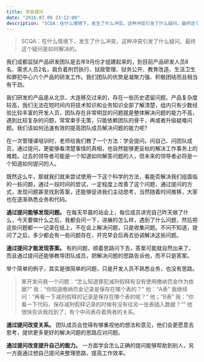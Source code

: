 ```yaml
---
title: 学会提问
date: "2016.07.09 23:12:00"
description: "SCQA：在什么情境下，发生了什么冲突，这种冲突引发了什么疑问，最终这个疑问是如何解决的"
---
```


> SCQA：在什么情境下，发生了什么冲突，这种冲突引发了什么疑问，最终这个疑问是如何解决的。

我们成都监狱产品研发团队是去年9月份才组建起来的，到目前产品研发人员8名、需求人员2名，肩负着刑罚执行、狱政管理、狱务公开、教育改造、生活卫生和罪犯中心六个产品的研发工作。我们团队的优势是凝聚力强、积极团结而且相当有干劲。

我们研发的产品是从北京、大连移交过来的，存在一些历史遗留问题，产品复杂度较高，我们无法在短时间内将技术知识和业务知识全部了解清楚，组内只有少数经验比较丰富的开发人员，团队存在非常明显的问题就是整体解决问题的能力不高，遇到比较复杂的问题，常常束手无策，只能依赖团队的骨干，再或者升级疑难问题。我们该如何迅速有效的提高团队成员解决问题的能力呢?

在一次管理课培训时，老师给我们教了一个方法：学会提问。问自己、问团队成员，通过提问，更能够看清楚事情的真相，也自然能够更妥帖的解决工作事务上的难题。过去的领导者可能是一个知道如何解答问题的人，但未来的领导者必将是一个知道如何提问的人。

既然这么牛，那就我们就来尝试使用一下这个科学的方法，看能否解决我们组面临的一些问题，通过一段时间的尝试，一定程度上改善了这个问题，通过提问的方式，发现问题甚至找到答案，还能够促进我们主动思考，当然随着时间推移，大家也在逐渐熟悉业务和代码。

**通过提问能够发现问题。** 在每天早晨的站会上，每位成员讲完自己昨天做了什么，今天要做什么之后，我都会问一下，进展的怎么样，遇到了什么问题，然后把这些问题都一一记录在纸上，不在会上解决问题，只是收集问题。不问不知道，提问了之后，多少都会有一些问题存在，开完早会后再去协调解决这些问题。

**通过提问才能发现答案。** 有的问题，顺着思路问下去，答案可能就自然出来了。而且通过提问还能够教导团队成员，把解决问题的思路告诉他，而不只是答案。

举个简单的例子，其实是很简单的问题，只是开发人员不熟悉业务，也没有思路。

> 某开发问我一个问题：“怎么知道罪犯减刑假释有没有使用缴纳罚金作为依据?”
> 我：“你知道缴纳罚金记录是保存在哪个表的？”
> 他：“A表”
> 我继续问：”再看一下减刑假释的记录是保存在哪个表的呢？“
> 他；“B表”
> 我：”你看一下代码，保存减刑假释记录的时候有没有往另一张表插入数据？“”
> 他很快告诉我找到了，有个中间表存着两者的关系。

**通过提问改变关系。** 团队成员会觉得有够重视他的想法和意见，他们会更愿意去思考，提供更多更好的解决问题的思路应对问题。

**通过提问改变提升自己的能力。** 一方面学会怎么正确的提问能够帮助到别人，另一方面通过想自己提问来整理思路，提高工作效率。